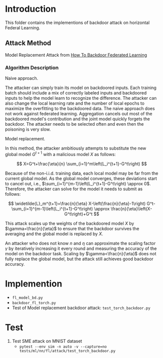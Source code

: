# Introduction

This folder contains the implementions of backdoor attack on horizontal Federal Learning.

## Attack Method

Model Replacement Attack from [How To Backdoor Federated Learning](https://arxiv.org/pdf/1807.00459)

### Algorithm Description

Naive approach. 

The attacker can simply train its model on backdoored inputs. Each training batch should include a mix of correctly labeled inputs and backdoored inputs to help the model learn to recognize the difference. The attacker can also change the local learning rate and the number of local epochs to maximize the overfitting to the backdoored data.
The naive approach does not work against federated learning. Aggregation cancels out most of the backdoored model's contribution and the joint model quickly forgets the backdoor. The attacker needs to be selected often and even then the poisoning is very slow. 

Model replacement. 

In this method, the attacker ambitiously attempts to substitute the new global model $G^{t+1}$ with a malicious model $X$ as follows:

$$
X=G^t+\frac{\eta}{n} \sum_{i=1}^m\left(L_i^{t+1}-G^t\right)
$$

Because of the non-i.i.d. training data, each local model may be far from the current global model. As the global model converges, these deviations start to cancel out, i.e., $\sum_{i=1}^{m-1}\left(L_i^{t+1}-G^t\right) \approx 0$. Therefore, the attacker can solve for the model it needs to submit as follows:

$$
\widetilde{L}_m^{t+1}=\frac{n}{\eta} X-\left(\frac{n}{\eta}-1\right) G^t-\sum_{i=1}^{m-1}\left(L_i^{t+1}-G^t\right) \approx \frac{n}{\eta}\left(X-G^t\right)+G^t
$$

This attack scales up the weights of the backdoored model $X$ by $\gamma=\frac{n}{\eta}$ to ensure that the backdoor survives the averaging and the global model is replaced by $X$. 

An attacker who does not know $n$ and $\eta$ can approximate the scaling factor $\gamma$ by iteratively increasing it every round and measuring the accuracy of the model on the backdoor task. Scaling by $\gamma<\frac{n}{\eta}$ does not fully replace the global model, but the attack still achieves good backdoor accuracy.

# Implemention
  - `fl_model_bd.py`
  - `backdoor_fl_torch.py`
  - Test of Model replacement backdoor attack: `test_torch_backdoor.py`

# Test

1. Test SME attack on MNIST dataset
    - `pytest --env sim -n auto -v --capture=no tests/ml/nn/fl/attack/test_torch_backdoor.py`